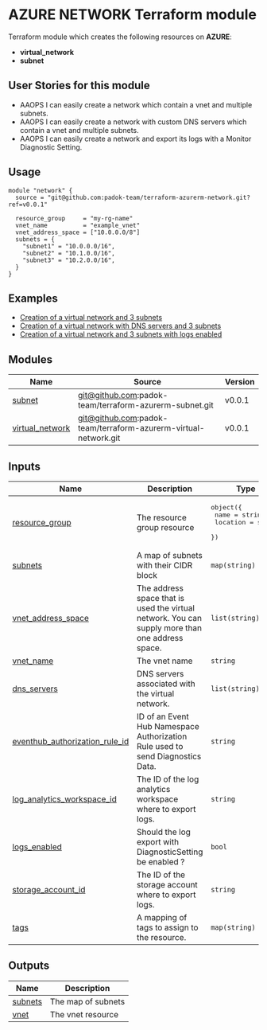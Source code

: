# AZURE NETWORK Terraform module

Terraform module which creates the following resources on **AZURE**:
- **virtual_network**
- **subnet**

## User Stories for this module

- AAOPS I can easily create a network which contain a vnet and multiple subnets.
- AAOPS I can easily create a network with custom DNS servers which contain a vnet and multiple subnets.
- AAOPS I can easily create a network and export its logs with a Monitor Diagnostic Setting.

## Usage

```hcl
module "network" {
  source = "git@github.com:padok-team/terraform-azurerm-network.git?ref=v0.0.1"

  resource_group     = "my-rg-name"
  vnet_name          = "example_vnet"
  vnet_address_space = ["10.0.0.0/8"]
  subnets = {
    "subnet1" = "10.0.0.0/16",
    "subnet2" = "10.1.0.0/16",
    "subnet3" = "10.2.0.0/16",
  }
}
```

## Examples

- [Creation of a virtual network and 3 subnets](examples/basic_network_example/main.tf)
- [Creation of a virtual network with DNS servers and 3 subnets](examples/network_with_dns/main.tf)
- [Creation of a virtual network and 3 subnets with logs enabled](examples/network_with_logging/main.tf)

<!-- BEGIN_TF_DOCS -->
## Modules

| Name | Source | Version |
|------|--------|---------|
| <a name="module_subnet"></a> [subnet](#module\_subnet) | git@github.com:padok-team/terraform-azurerm-subnet.git | v0.0.1 |
| <a name="module_virtual_network"></a> [virtual\_network](#module\_virtual\_network) | git@github.com:padok-team/terraform-azurerm-virtual-network.git | v0.0.1 |

## Inputs

| Name | Description | Type | Default | Required |
|------|-------------|------|---------|:--------:|
| <a name="input_resource_group"></a> [resource\_group](#input\_resource\_group) | The resource group resource | <pre>object({<br>    name     = string<br>    location = string<br>  })</pre> | n/a | yes |
| <a name="input_subnets"></a> [subnets](#input\_subnets) | A map of subnets with their CIDR block | `map(string)` | n/a | yes |
| <a name="input_vnet_address_space"></a> [vnet\_address\_space](#input\_vnet\_address\_space) | The address space that is used the virtual network. You can supply more than one address space. | `list(string)` | n/a | yes |
| <a name="input_vnet_name"></a> [vnet\_name](#input\_vnet\_name) | The vnet name | `string` | n/a | yes |
| <a name="input_dns_servers"></a> [dns\_servers](#input\_dns\_servers) | DNS servers associated with the virtual network. | `list(string)` | `null` | no |
| <a name="input_eventhub_authorization_rule_id"></a> [eventhub\_authorization\_rule\_id](#input\_eventhub\_authorization\_rule\_id) | ID of an Event Hub Namespace Authorization Rule used to send Diagnostics Data. | `string` | `null` | no |
| <a name="input_log_analytics_workspace_id"></a> [log\_analytics\_workspace\_id](#input\_log\_analytics\_workspace\_id) | The ID of the log analytics workspace where to export logs. | `string` | `null` | no |
| <a name="input_logs_enabled"></a> [logs\_enabled](#input\_logs\_enabled) | Should the log export with DiagnosticSetting be enabled ? | `bool` | `false` | no |
| <a name="input_storage_account_id"></a> [storage\_account\_id](#input\_storage\_account\_id) | The ID of the storage account where to export logs. | `string` | `null` | no |
| <a name="input_tags"></a> [tags](#input\_tags) | A mapping of tags to assign to the resource. | `map(string)` | `null` | no |

## Outputs

| Name | Description |
|------|-------------|
| <a name="output_subnets"></a> [subnets](#output\_subnets) | The map of subnets |
| <a name="output_vnet"></a> [vnet](#output\_vnet) | The vnet resource |
<!-- END_TF_DOCS -->
